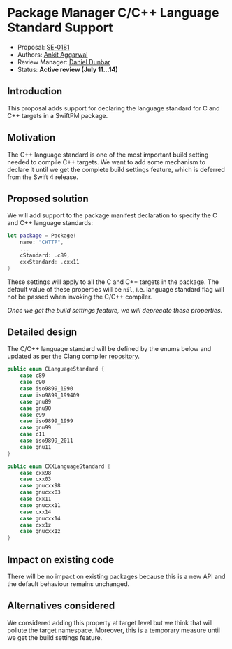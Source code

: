 # Package Manager C/C++ Language Standard Support

* Proposal: [SE-0181](0181-package-manager-cpp-language-version.md)
* Authors: [Ankit Aggarwal](https://github.com/aciidb0mb3r)
* Review Manager: [Daniel Dunbar](https://github.com/ddunbar)
* Status: **Active review (July 11...14)**

## Introduction

This proposal adds support for declaring the language standard for C and C++
targets in a SwiftPM package.

## Motivation

The C++ language standard is one of the most important build setting needed to
compile C++ targets. We want to add some mechanism to declare it until we get
the complete build settings feature, which is deferred from the Swift 4 release.

## Proposed solution

We will add support to the package manifest declaration to specify the C and C++
language standards:

```swift
let package = Package(
    name: "CHTTP",
    ...
    cStandard: .c89,
    cxxStandard: .cxx11
)
```

These settings will apply to all the C and C++ targets in the package. The
default value of these properties will be `nil`, i.e. language standard flag
will not be passed when invoking the C/C++ compiler.

_Once we get the build settings feature, we will deprecate these properties._

## Detailed design

The C/C++ language standard will be defined by the enums below and
updated as per the Clang compiler [repository](https://github.com/llvm-mirror/clang/blob/master/include/clang/Frontend/LangStandards.def).

```swift
public enum CLanguageStandard {
    case c89
    case c90
    case iso9899_1990
    case iso9899_199409
    case gnu89
    case gnu90
    case c99
    case iso9899_1999
    case gnu99
    case c11
    case iso9899_2011
    case gnu11
}

public enum CXXLanguageStandard {
    case cxx98
    case cxx03
    case gnucxx98
    case gnucxx03
    case cxx11
    case gnucxx11
    case cxx14
    case gnucxx14
    case cxx1z
    case gnucxx1z
}
```
## Impact on existing code

There will be no impact on existing packages because this is a new API and the
default behaviour remains unchanged.

## Alternatives considered

We considered adding this property at target level but we think that will
pollute the target namespace. Moreover, this is a temporary measure until we get
the build settings feature.
